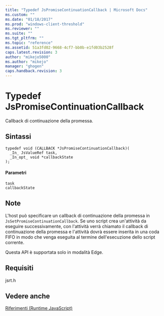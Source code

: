 ```yaml
---
title: "Typedef JsPromiseContinuationCallback | Microsoft Docs"
ms.custom: ""
ms.date: "01/18/2017"
ms.prod: "windows-client-threshold"
ms.reviewer: ""
ms.suite: ""
ms.tgt_pltfrm: ""
ms.topic: "reference"
ms.assetid: 51a3fd02-9668-4cf7-bb0b-e1fd03b2528f
caps.latest.revision: 3
author: "mikejo5000"
ms.author: "mikejo"
manager: "ghogen"
caps.handback.revision: 3
---
```

# Typedef JsPromiseContinuationCallback
Callback di continuazione della promessa.  
  
## Sintassi  
  
```  
typedef void (CALLBACK *JsPromiseContinuationCallback)(  
  _In_ JsValueRef task,  
  _In_opt_ void *callbackState  
);  
```  
  
#### Parametri  
 `task`  
  `callbackState`  
  
## Note  
 L'host può specificare un callback di continuazione della promessa in `JsSetPromiseContinuationCallback`. Se uno script crea un'attività da eseguire successivamente, con l'attività verrà chiamato il callback di continuazione della promessa e l'attività dovrà essere inserita in una coda FIFO in modo che venga eseguita al termine dell'esecuzione dello script corrente.  
  
 Questa API è supportata solo in modalità Edge.  
  
## Requisiti  
 jsrt.h  
  
## Vedere anche  
 [Riferimenti \(Runtime JavaScript\)](../chakra-hosting/reference-javascript-runtime.md)